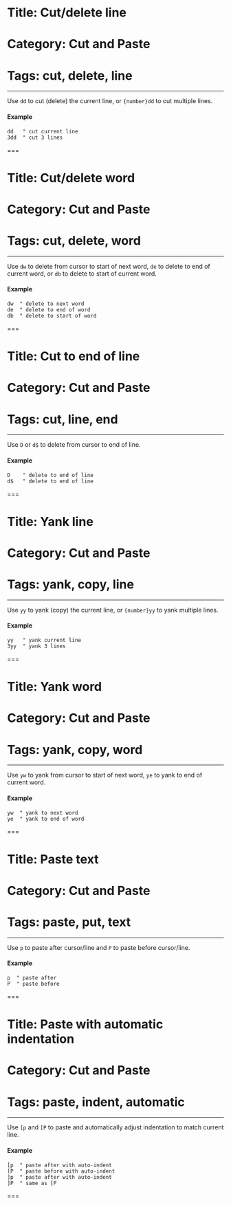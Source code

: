 # Title: Cut/delete line
# Category: Cut and Paste
# Tags: cut, delete, line
---
Use `dd` to cut (delete) the current line, or `{number}dd` to cut multiple lines.

#### Example

```vim
dd   " cut current line
3dd  " cut 3 lines
```
===
# Title: Cut/delete word
# Category: Cut and Paste
# Tags: cut, delete, word
---
Use `dw` to delete from cursor to start of next word, `de` to delete to end of current word, or `db` to delete to start of current word.

#### Example

```vim
dw  " delete to next word
de  " delete to end of word
db  " delete to start of word
```
===
# Title: Cut to end of line
# Category: Cut and Paste
# Tags: cut, line, end
---
Use `D` or `d$` to delete from cursor to end of line.

#### Example

```vim
D    " delete to end of line
d$   " delete to end of line
```
===
# Title: Yank line
# Category: Cut and Paste
# Tags: yank, copy, line
---
Use `yy` to yank (copy) the current line, or `{number}yy` to yank multiple lines.

#### Example

```vim
yy   " yank current line
3yy  " yank 3 lines
```
===
# Title: Yank word
# Category: Cut and Paste
# Tags: yank, copy, word
---
Use `yw` to yank from cursor to start of next word, `ye` to yank to end of current word.

#### Example

```vim
yw  " yank to next word
ye  " yank to end of word
```
===
# Title: Paste text
# Category: Cut and Paste
# Tags: paste, put, text
---
Use `p` to paste after cursor/line and `P` to paste before cursor/line.

#### Example

```vim
p  " paste after
P  " paste before
```
===
# Title: Paste with automatic indentation
# Category: Cut and Paste
# Tags: paste, indent, automatic
---
Use `[p` and `[P` to paste and automatically adjust indentation to match current line.

#### Example

```vim
[p  " paste after with auto-indent
[P  " paste before with auto-indent  
]p  " paste after with auto-indent
]P  " same as [P
```
===